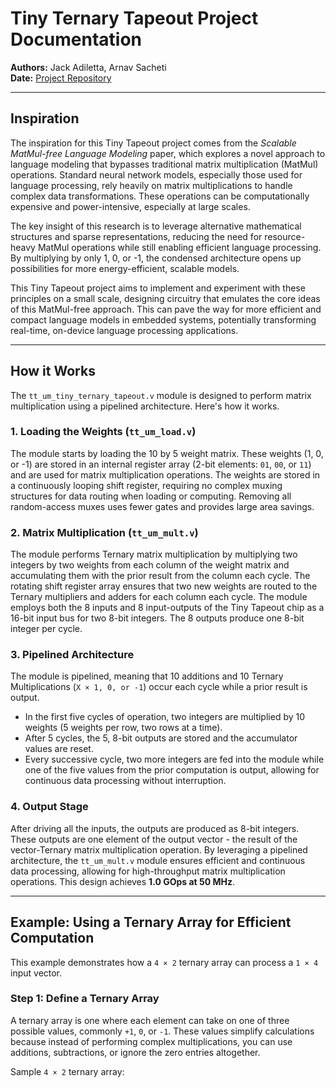 # Tiny Ternary Tapeout Project Documentation

**Authors:** Jack Adiletta, Arnav Sacheti  
**Date:** [Project Repository](https://github.com/arnavsacheti/tt09-tiny-ternary-tapeout)

---

## Inspiration

The inspiration for this Tiny Tapeout project comes from the *Scalable MatMul-free Language Modeling* paper, which explores a novel approach to language modeling that bypasses traditional matrix multiplication (MatMul) operations. Standard neural network models, especially those used for language processing, rely heavily on matrix multiplications to handle complex data transformations. These operations can be computationally expensive and power-intensive, especially at large scales.

The key insight of this research is to leverage alternative mathematical structures and sparse representations, reducing the need for resource-heavy MatMul operations while still enabling efficient language processing. By multiplying by only 1, 0, or -1, the condensed architecture opens up possibilities for more energy-efficient, scalable models.

This Tiny Tapeout project aims to implement and experiment with these principles on a small scale, designing circuitry that emulates the core ideas of this MatMul-free approach. This can pave the way for more efficient and compact language models in embedded systems, potentially transforming real-time, on-device language processing applications.

---

## How it Works

The `tt_um_tiny_ternary_tapeout.v` module is designed to perform matrix multiplication using a pipelined architecture. Here's how it works.

### 1. Loading the Weights (`tt_um_load.v`)

The module starts by loading the 10 by 5 weight matrix. These weights (1, 0, or -1) are stored in an internal register array (2-bit elements: `01`, `00`, or `11`) and are used for matrix multiplication operations. The weights are stored in a continuously looping shift register, requiring no complex muxing structures for data routing when loading or computing. Removing all random-access muxes uses fewer gates and provides large area savings.

### 2. Matrix Multiplication (`tt_um_mult.v`)

The module performs Ternary matrix multiplication by multiplying two integers by two weights from each column of the weight matrix and accumulating them with the prior result from the column each cycle. The rotating shift register array ensures that two new weights are routed to the Ternary multipliers and adders for each column each cycle. The module employs both the 8 inputs and 8 input-outputs of the Tiny Tapeout chip as a 16-bit input bus for two 8-bit integers. The 8 outputs produce one 8-bit integer per cycle.

### 3. Pipelined Architecture

The module is pipelined, meaning that 10 additions and 10 Ternary Multiplications (`X × 1, 0, or -1`) occur each cycle while a prior result is output. 

- In the first five cycles of operation, two integers are multiplied by 10 weights (5 weights per row, two rows at a time).
- After 5 cycles, the 5, 8-bit outputs are stored and the accumulator values are reset.
- Every successive cycle, two more integers are fed into the module while one of the five values from the prior computation is output, allowing for continuous data processing without interruption.

### 4. Output Stage

After driving all the inputs, the outputs are produced as 8-bit integers. These outputs are one element of the output vector - the result of the vector-Ternary matrix multiplication operation. By leveraging a pipelined architecture, the `tt_um_mult.v` module ensures efficient and continuous data processing, allowing for high-throughput matrix multiplication operations. This design achieves **1.0 GOps at 50 MHz**.

---

## Example: Using a Ternary Array for Efficient Computation

This example demonstrates how a `4 × 2` ternary array can process a `1 × 4` input vector.

### Step 1: Define a Ternary Array

A ternary array is one where each element can take on one of three possible values, commonly `+1`, `0`, or `-1`. These values simplify calculations because instead of performing complex multiplications, you can use additions, subtractions, or ignore the zero entries altogether.

Sample `4 × 2` ternary array:

